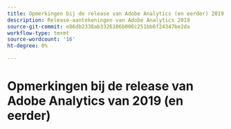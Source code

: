 ```yaml
---
title: Opmerkingen bij de release van Adobe Analytics (en eerder) 2019
description: Release-aantekeningen van Adobe Analytics 2019
source-git-commit: e86db2338ab3326106b006c251bb6f24347be2da
workflow-type: tm+mt
source-wordcount: '16'
ht-degree: 0%

---
```



# Opmerkingen bij de release van Adobe Analytics van 2019 (en eerder)

